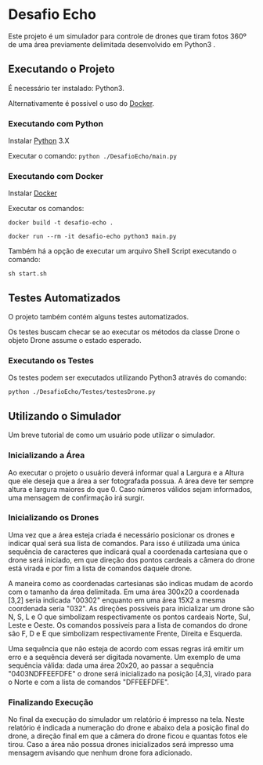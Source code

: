 ﻿
# Desafio Echo

Este projeto é um simulador para controle de drones que tiram fotos 360º de uma área previamente delimitada desenvolvido em Python3 . 	

## Executando o Projeto
É necessário ter instalado: Python3.

Alternativamente é possivel o uso do [Docker](https://www.docker.com/).

### Executando com Python
Instalar [Python](https://www.python.org/downloads/) 3.X

Executar o comando:
`python ./DesafioEcho/main.py`

### Executando com Docker
Instalar [Docker](https://docs.docker.com/install/)

Executar os comandos:

`docker build -t desafio-echo .`

`docker run --rm -it desafio-echo python3 main.py`

Também há a opção de executar um arquivo Shell Script executando o comando:

`sh start.sh`

## Testes Automatizados
O projeto também contém alguns testes automatizados.

Os testes buscam checar se ao executar os métodos da classe Drone o objeto Drone assume o estado esperado.

### Executando os Testes
Os testes podem ser executados utilizando  Python3 através do comando:

`python ./DesafioEcho/Testes/testesDrone.py`

## Utilizando o Simulador
Um breve tutorial de como um usuário pode utilizar o simulador.

### Inicializando a Área
Ao executar o projeto o usuário deverá informar qual a Largura e a Altura que ele deseja que a área a ser fotografada possua. A área deve ter sempre altura e largura maiores do que 0. Caso números válidos sejam informados, uma mensagem de confirmação irá surgir.

### Inicializando os Drones
Uma vez que a área esteja criada é necessário posicionar os drones e indicar qual  será sua lista de comandos. Para isso é utilizada uma única sequência de caracteres que indicará qual a coordenada cartesiana que o drone será iniciado, em que direção dos pontos cardeais a câmera do drone está virada e por fim a lista de comandos daquele drone.

A maneira como as coordenadas cartesianas são indicas mudam de acordo com o tamanho da área delimitada. Em uma área 300x20 a coordenada [3,2] seria indicada "00302" enquanto em uma área 15X2 a mesma coordenada seria "032".
As direções possiveis para inicializar um drone são N, S, L e O que simbolizam respectivamente os pontos cardeais Norte, Sul, Leste e Oeste.
Os comandos possiveis para a lista de comandos do drone são F, D e E que simbolizam respectivamente Frente, Direita e Esquerda.

Uma sequência que não esteja de acordo com essas regras irá emitir um erro e a sequência deverá ser digitada novamente.
Um exemplo de uma sequência válida: dada uma área 20x20, ao passar a sequência "0403NDFFEEFDFE" o drone será inicializado na posição [4,3], virado para o Norte e com a lista de comandos "DFFEEFDFE".

### Finalizando Execução
No final da execução do simulador um relatório é impresso na tela. Neste relatório é indicada a numeração do drone e abaixo dela a posição final do drone, a direção final em que a câmera do drone ficou e quantas fotos ele tirou.
Caso a área não possua drones inicializados será impresso uma mensagem avisando que nenhum drone fora adicionado.

